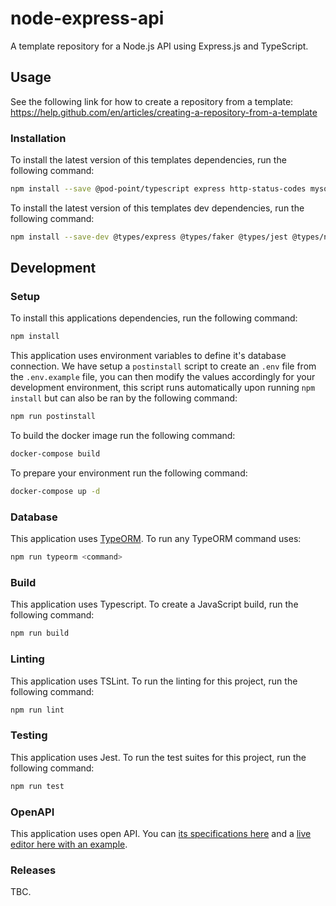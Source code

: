 # node-express-api

A template repository for a Node.js API using Express.js and TypeScript.

## Usage

See the following link for how to create a repository from a template:
https://help.github.com/en/articles/creating-a-repository-from-a-template

### Installation

To install the latest version of this templates dependencies, run the following command:
```bash
npm install --save @pod-point/typescript express http-status-codes mysql typeorm express-async-errors @hapi/joi
```

To install the latest version of this templates  dev dependencies, run the following command:
```bash
npm install --save-dev @types/express @types/faker @types/jest @types/node @types/supertest concurrently faker jest nodemon sqlite3 supertest ts-jest ts-node tslint tslint-eslint-rules typescript
```

## Development

### Setup

To install this applications dependencies, run the following command:

```bash
npm install
```

This application uses environment variables to define it's database connection. We have setup a `postinstall` script to create an `.env` file from the `.env.example` file, you can then modify the values accordingly for your development environment, this script runs automatically upon running `npm install` but can also be ran by the following command:

```bash
npm run postinstall
```

To build the docker image run the following command:
```bash
docker-compose build
```

To prepare your environment run the following command:

```bash
docker-compose up -d
```

### Database

This application uses [TypeORM](https://github.com/typeorm/typeorm). To run any TypeORM command uses:

```bash
npm run typeorm <command>
```

### Build

This application uses Typescript. To create a JavaScript build, run the following command:

```bash
npm run build
```

### Linting

This application uses TSLint. To run the linting for this project, run the following command:

```bash
npm run lint
```

### Testing

This application uses Jest. To run the test suites for this project, run the following command:

```bash
npm run test
```

### OpenAPI

This application uses open API. You can [its specifications here](https://github.com/OAI/OpenAPI-Specification/blob/master/versions/3.0.0.md) and a [live editor here with an example](http://editor.swagger.io/).

### Releases

TBC.
